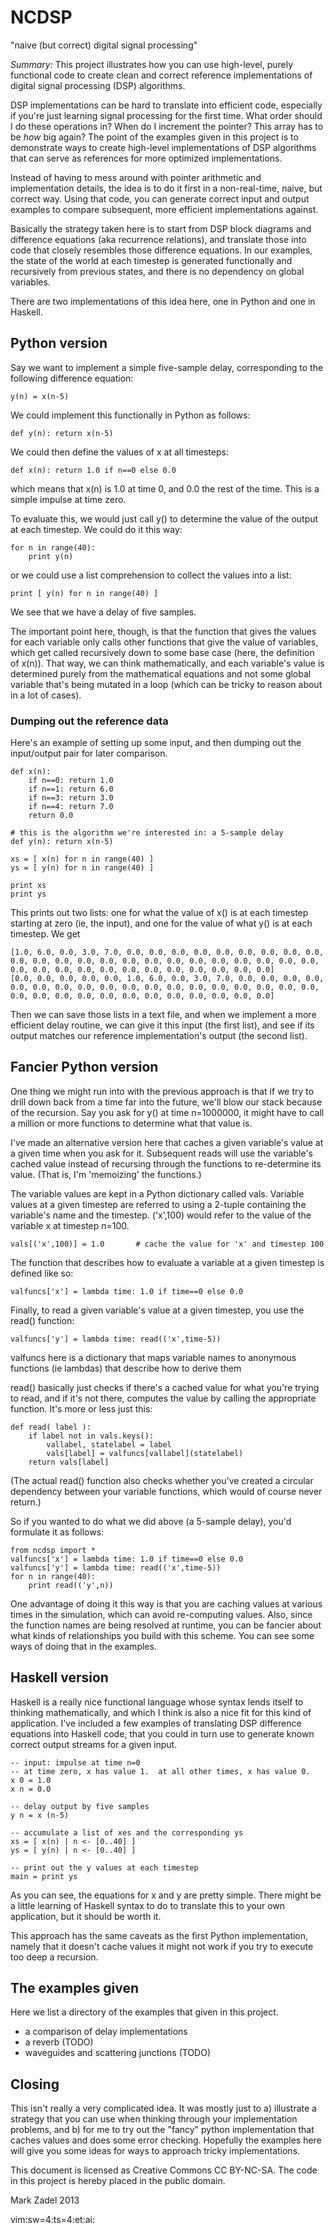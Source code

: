 
# NCDSP

"naive (but correct) digital signal processing"

*Summary:* This project illustrates how you can use high-level, purely
functional code to create clean and correct reference implementations of
digital signal processing (DSP) algorithms.

DSP implementations can be hard to translate into efficient code, especially if
you're just learning signal processing for the first time.  What order should I
do these operations in?  When do I increment the pointer?  This array has to be
*how* big again?  The point of the examples given in this project is to
demonstrate ways to create high-level implementations of DSP algorithms that
can serve as references for more optimized implementations.

Instead of having to mess around with pointer arithmetic and implementation
details, the idea is to do it first in a non-real-time, naive, but correct way.
Using that code, you can generate correct input and output examples to compare
subsequent, more efficient implementations against.

Basically the strategy taken here is to start from DSP block diagrams and
difference equations (aka recurrence relations), and translate those into code
that closely resembles those difference equations.  In our examples, the state
of the world at each timestep is generated functionally and recursively from
previous states, and there is no dependency on global variables.

There are two implementations of this idea here, one in Python and one in
Haskell.

## Python version

Say we want to implement a simple five-sample delay, corresponding to the
following difference equation:

    y(n) = x(n-5)

We could implement this functionally in Python as follows:

    def y(n): return x(n-5)

We could then define the values of x at all timesteps:

    def x(n): return 1.0 if n==0 else 0.0

which means that x(n) is 1.0 at time 0, and 0.0 the rest of the time.  This is
a simple impulse at time zero.

To evaluate this, we would just call y() to determine the value of the output
at each timestep.  We could do it this way:

    for n in range(40):
        print y(n)

or we could use a list comprehension to collect the values into a list:

    print [ y(n) for n in range(40) ]

We see that we have a delay of five samples.

The important point here, though, is that the function that gives the values
for each variable only calls other functions that give the value of variables,
which get called recursively down to some base case (here, the definition of
x(n)).  That way, we can think mathematically, and each variable's value is
determined purely from the mathematical equations and not some global variable
that's being mutated in a loop (which can be tricky to reason about in a lot of
cases).

### Dumping out the reference data

Here's an example of setting up some input, and then dumping out the
input/output pair for later comparison.

    def x(n):
        if n==0: return 1.0
        if n==1: return 6.0
        if n==3: return 3.0
        if n==4: return 7.0
        return 0.0

    # this is the algorithm we're interested in: a 5-sample delay
    def y(n): return x(n-5)

    xs = [ x(n) for n in range(40) ]
    ys = [ y(n) for n in range(40) ]

    print xs
    print ys

This prints out two lists: one for what the value of x() is at each timestep
starting at zero (ie, the input), and one for the value of what y() is at each
timestep.  We get

    [1.0, 6.0, 0.0, 3.0, 7.0, 0.0, 0.0, 0.0, 0.0, 0.0, 0.0, 0.0, 0.0, 0.0, 0.0, 0.0, 0.0, 0.0, 0.0, 0.0, 0.0, 0.0, 0.0, 0.0, 0.0, 0.0, 0.0, 0.0, 0.0, 0.0, 0.0, 0.0, 0.0, 0.0, 0.0, 0.0, 0.0, 0.0, 0.0, 0.0]
    [0.0, 0.0, 0.0, 0.0, 0.0, 1.0, 6.0, 0.0, 3.0, 7.0, 0.0, 0.0, 0.0, 0.0, 0.0, 0.0, 0.0, 0.0, 0.0, 0.0, 0.0, 0.0, 0.0, 0.0, 0.0, 0.0, 0.0, 0.0, 0.0, 0.0, 0.0, 0.0, 0.0, 0.0, 0.0, 0.0, 0.0, 0.0, 0.0, 0.0]

Then we can save those lists in a text file, and when we implement a more
efficient delay routine, we can give it this input (the first list), and see if
its output matches our reference implementation's output (the second list).

## Fancier Python version

One thing we might run into with the previous approach is that if we try to
drill down back from a time far into the future, we'll blow our stack because
of the recursion.  Say you ask for y() at time n=1000000, it might have to call
a million or more functions to determine what that value is.

I've made an alternative version here that caches a given variable's value at a
given time when you ask for it.  Subsequent reads will use the variable's
cached value instead of recursing through the functions to re-determine its
value.  (That is, I'm 'memoizing' the functions.)

The variable values are kept in a Python dictionary called vals.  Variable
values at a given timestep are referred to using a 2-tuple containing the
variable's name and the timestep.  ('x',100) would refer to the value of the
variable x at timestep n=100.

    vals[('x',100)] = 1.0       # cache the value for 'x' and timestep 100

The function that describes how to evaluate a variable at a given timestep is
defined like so:

    valfuncs['x'] = lambda time: 1.0 if time==0 else 0.0

Finally, to read a given variable's value at a given timestep, you use the read() function:

    valfuncs['y'] = lambda time: read(('x',time-5))

valfuncs here is a dictionary that maps variable names to anonymous functions
(ie lambdas) that describe how to derive them

read() basically just checks if there's a cached value for what you're trying
to read, and if it's not there, computes the value by calling the appropriate
function.  It's more or less just this:

    def read( label ):
        if label not in vals.keys():
            vallabel, statelabel = label
            vals[label] = valfuncs[vallabel](statelabel)
        return vals[label]

(The actual read() function also checks whether you've created a circular
dependency between your variable functions, which would of course never
return.)

So if you wanted to do what we did above (a 5-sample delay), you'd formulate it
as follows:

    from ncdsp import *
    valfuncs['x'] = lambda time: 1.0 if time==0 else 0.0
    valfuncs['y'] = lambda time: read(('x',time-5))
    for n in range(40):
        print read(('y',n))

One advantage of doing it this way is that you are caching values at various
times in the simulation, which can avoid re-computing values.  Also, since the
function names are being resolved at runtime, you can be fancier about what
kinds of relationships you build with this scheme.  You can see some ways of
doing that in the examples.



## Haskell version

Haskell is a really nice functional language whose syntax lends itself to
thinking mathematically, and which I think is also a nice fit for this kind of
application.  I've included a few examples of translating DSP difference
equations into Haskell code, that you could in turn use to generate known
correct output streams for a given input.

    -- input: impulse at time n=0
    -- at time zero, x has value 1.  at all other times, x has value 0.
    x 0 = 1.0
    x n = 0.0

    -- delay output by five samples
    y n = x (n-5)

    -- accumulate a list of xes and the corresponding ys
    xs = [ x(n) | n <- [0..40] ]
    ys = [ y(n) | n <- [0..40] ]

    -- print out the y values at each timestep
    main = print ys

As you can see, the equations for x and y are pretty simple.  There might be a
little learning of Haskell syntax to do to translate this to your own
application, but it should be worth it.

This approach has the same caveats as the first Python implementation, namely
that it doesn't cache values it might not work if you try to execute too deep a
recursion.

## The examples given

Here we list a directory of the examples that given in this project.

 - a comparison of delay implementations
 - a reverb (TODO)
 - waveguides and scattering junctions (TODO)

## Closing

This isn't really a very complicated idea.  It was mostly just to a) illustrate
a strategy that you can use when thinking through your implementation problems,
and b) for me to try out the "fancy" python implementation that caches values
and does some error checking.  Hopefully the examples here will give you some
ideas for ways to approach tricky implementations.

This document is licensed as Creative Commons CC BY-NC-SA.
The code in this project is hereby placed in the public domain.

Mark Zadel 2013

 vim:sw=4:ts=4:et:ai:
